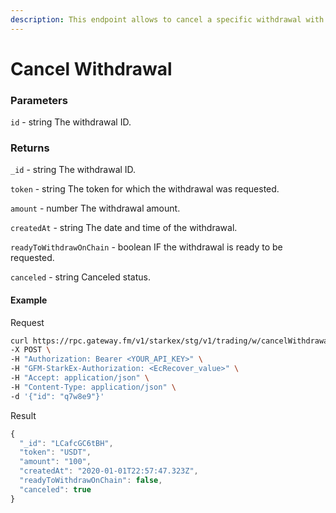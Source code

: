 ```yaml
---
description: This endpoint allows to cancel a specific withdrawal with a given id.
---
```

# Cancel Withdrawal

### **Parameters**
`id` - string
The withdrawal ID.

### **Returns**
`_id` - string
The withdrawal ID.

`token` - string
The token for which the withdrawal was requested.

`amount` - number
The withdrawal amount.

`createdAt` - string
The date and time of the withdrawal.

`readyToWithdrawOnChain` - boolean
IF the withdrawal is ready to be requested.

`canceled` - string
Canceled status.

#### **Example**

Request

```bash
curl https://rpc.gateway.fm/v1/starkex/stg/v1/trading/w/cancelWithdrawal \
-X POST \
-H "Authorization: Bearer <YOUR_API_KEY>" \
-H "GFM-StarkEx-Authorization: <EcRecover_value>" \
-H "Accept: application/json" \
-H "Content-Type: application/json" \  
-d '{"id": "q7w8e9"}'
```


Result

```javascript
{
  "_id": "LCafcGC6tBH",
  "token": "USDT",
  "amount": "100",
  "createdAt": "2020-01-01T22:57:47.323Z",
  "readyToWithdrawOnChain": false,
  "canceled": true
}
```